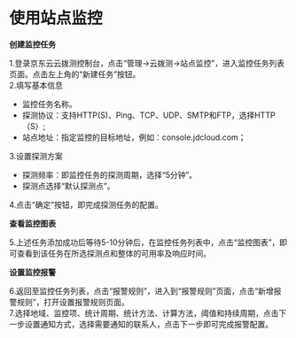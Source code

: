 # 使用站点监控
**创建监控任务**  

1.登录京东云云拨测控制台，点击“管理->云拨测->站点监控”，进入监控任务列表页面。点击左上角的“新建任务”按钮。  
2.填写基本信息  
- 监控任务名称。
- 探测协议：支持HTTP(S)、Ping、TCP、UDP、SMTP和FTP，选择HTTP（S）;
- 站点地址：指定监控的目标地址，例如：console.jdcloud.com；  

3.设置探测方案
- 探测频率：即监控任务的探测周期，选择“5分钟”。
- 探测点选择“默认探测点”。  

4.点击“确定”按钮，即完成探测任务的配置。

**查看监控图表**  

5.上述任务添加成功后等待5-10分钟后，在监控任务列表中，点击“监控图表”，即可查看到该任务在所选探测点和整体的可用率及响应时间。

**设置监控报警**  

6.返回至监控任务列表，点击“报警规则”，进入到“报警规则”页面，点击“新增报警规则”，打开设置报警规则页面。  
7.选择地域、监控项、统计周期、统计方法、计算方法，阈值和持续周期，点击下一步设置通知方式，选择需要通知的联系人，点击下一步即可完成报警配置。
